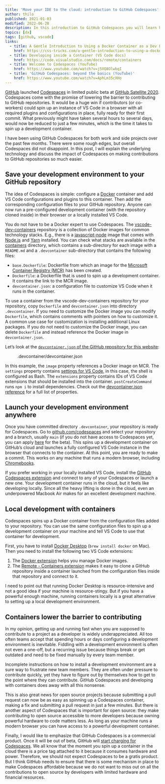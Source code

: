 ```yaml
---
title: 'Move your IDE to the cloud: introduction to GitHub Codespaces'
author: thilo
published: 2021-01-03
modified: 2022-06-28
description: In this introduction to GitHub Codespaces you will learn how to run VS Code in the cloud and how to spin up a zero-configuration development environment.
topics: [dx]
tags: [github, vscode]
links:
  - title: A Gentle Introduction to Using a Docker Container as a Dev Environment (CSS-Tricks)
    href: https://css-tricks.com/a-gentle-introduction-to-using-a-docker-container-as-a-dev-environment/
  - title: Developing inside a Container (VS Code docs)
    href: https://code.visualstudio.com/docs/remote/containers
  - title: Welcome to Codespaces (YouTube)
    href: https://www.youtube.com/watch?v=j5VQ8OlwbqI
  - title: 'GitHub Codespaces: beyond the basics (YouTube)'
    href: https://www.youtube.com/watch?v=AphLm35cXHo
---
```


<script>
  import Highlight from 'svelte-highlight';
  import { json } from 'svelte-highlight/languages';
  import devcontainer_json from './devcontainer.json.txt?raw';
</script>

[GitHub](https://github.com/) launched [Codespaces](https://github.com/features/codespaces) in limited public beta at [GitHub Satellite 2020](https://github.blog/2020-05-06-new-from-satellite-2020-github-codespaces-github-discussions-securing-code-in-private-repositories-and-more/). Codespaces come with the promise of lowering the barrier to contributing to GitHub repositories. It would be a huge win if contributors (or co-workers) could spin up an instance of VS Code in a browser with all required plugins and configurations in place, fully ready for their first commit. What previously might have taken several hours to several days, would now be reduced to just a few minutes, which is the time it takes to spin up a development container.

I have been using GitHub Codespaces for both work and side projects over the past few months. There were some rough edges, but overall Codespaces did not disappoint. In this post, I will explain the underlying technology and discuss the impact of Codespaces on making contributions to GitHub repositories so much easier.

## Save your development environment to your GitHub repository

The idea of Codespaces is simple: configure a [Docker](https://www.docker.com/) container and add VS Code configurations and plugins to this container. Then add the corresponding configuration files to your GitHub repository. Anyone can now run a pre-configured development container (with the repository cloned inside) in their browser or a locally installed VS Code.

You do not have to be a Docker expert to use Codespaces. The [vscode-dev-containers](https://github.com/microsoft/vscode-dev-containers) repository is a collection of Docker images for common technology stacks. E.g., there is a [javascript-node](https://github.com/microsoft/vscode-dev-containers/tree/master/containers/javascript-node) image that comes with [Node.js](https://nodejs.org/en/) and [Yarn](https://classic.yarnpkg.com/lang/en/) installed. You can check what stacks are available in the [containers](https://github.com/microsoft/vscode-dev-containers/tree/master/containers) directory, which contains a sub-directory for each image with a `README.md` and a `.devcontainer` sub-directory that contains the following files:

- `base.Dockerfile`: Dockerfile from which an image for the [Microsoft Container Registry (MCR)](https://github.com/microsoft/containerregistry) has been created.
- `Dockerfile`: a Dockerfile that is used to spin up a development container. It contains the link to the MCR image.
- `devcontainer.json`: a configuration file to customize VS Code when it runs in the container.

To use a container from the vscode-dev-containers repository for your repository, copy `Dockerfile` and `devcontainer.json` into directory `.devcontainer`. If you need to customize the Docker image you can modify `Dockerfile`, which contains comments with pointers on how to customize it. A common use case for customization is installing additional Linux packages. If you do not need to customize the Docker image, you can delete `Dockerfile` and instead reference the Docker image in `devcontainer.json`.

Let’s look at the [`devcontainer.json` of the GitHub repository for this website](https://github.com/maiertech/maier.tech/blob/main/.devcontainer/devcontainer.json):

<figure style="place-items: stretch;">
  <Highlight language={json} code={devcontainer_json} />
  <figcaption>.devcontainer/devcontainer.json</figcaption>
</figure>

In this example, the `image` property references a Docker image on MCR. The `settings` property contains [settings for VS Code](https://code.visualstudio.com/docs/getstarted/settings), in this case, the shell is configured as Bash. The `extensions` property contains IDs of VS Code extensions that should be installed into the container. `postCreateCommand` runs `npm i` to install dependencies. Check out the [devcontainer.json reference](https://code.visualstudio.com/docs/remote/devcontainerjson-reference) for a full list of properties.

## Launch your development environment anywhere

Once you have committed directory `.devcontainer`, your repository is ready for Codespaces. Go to [github.com/codespaces](https://github.com/codespaces) and select your repository and a branch, usually `main` (if you do not have access to Codespaces yet, you can apply [here](https://github.com/features/codespaces) for the beta). This spins up a development container on GitHub’s cloud and launches a fully configured VS Code instance in the browser that connects to the container. At this point, you are ready to make a commit. This works on any machine that runs a modern browser, including [Chromebooks](https://www.google.com/chromebook/).

If you prefer working in your locally installed VS Code, install the [GitHub Codespaces extension](https://marketplace.visualstudio.com/items?itemName=GitHub.codespaces) and connect to any of your Codespaces or launch a new one. Your development container runs in the cloud, but it feels like developing locally. Since all the heavy lifting is done in the cloud, even an underpowered Macbook Air makes for an excellent development machine.

## Local development with containers

Codespaces spins up a Docker container from the configuration files added to your repository. You can use the same configuration files to spin up a development container on your machine and tell VS Code to use that container for development.

First, you have to install [Docker Desktop](https://www.docker.com/products/docker-desktop) (`brew install docker` on Mac). Then you need to install the following two VS Code extensions:

1. The [Docker extension](https://marketplace.visualstudio.com/items?itemName=ms-azuretools.vscode-docker) helps you manage Docker images.
1. The [Remote - Containers extension](https://marketplace.visualstudio.com/items?itemName=ms-vscode-remote.remote-containers) makes it easy to clone a GitHub repository inside a container launched from the configuration files inside that repository and connect to it.

I need to point out that running Docker Desktop is resource-intensive and not a good idea if your machine is resource-stingy. But if you have a powerful enough machine, running containers locally is a great alternative to setting up a local development environment.

## Containers lower the barrier to contributing

In my opinion, getting up and running fast when you are supposed to contribute to a project as a developer is widely underappreciated. All too often teams accept that spending hours or days configuring a development environment is inevitable. Fiddling with a development environment is often not even a one-off, but a recurring issue because things break or get outdated and need to be fixed manually by every team member.

Incomplete instructions on how to install a development environment are a sure way to frustrate new team members. They are often under pressure to contribute quickly, yet they have to figure out by themselves how to get to the point where they can contribute. GitHub Codespaces and developing with containers does away with all this nonsense.

This is also great news for open source projects because submitting a pull request can now be as easy as spinning up a Codespaces container, making a fix and submitting a pull request in just a few minutes. But there is another aspect of Codespaces that is important for open source: they make contributing to open source accessible to more developers because owning powerful hardware to code matters less. As long as your machine runs a modern browser you can have access to a powerful development container.

Finally, I would like to emphasize that GitHub Codespaces is a commercial product. Once it will be out of beta, GitHub will [start charging for Codespaces](https://docs.github.com/en/free-pro-team@latest/github/developing-online-with-codespaces/about-billing-for-codespaces). We all know that the moment you spin up a container in the cloud there is a price tag attached to it because it consumes hardware and power. Therefore, we should not expect Codespaces to be a gratis product. But I think GitHub needs to ensure that there is some mechanism in place to make Codespaces affordable because we do not want to miss out on all the contributions to open source by developers with limited hardware and financial resources.
